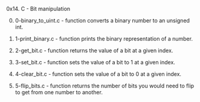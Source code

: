 0x14. C - Bit manipulation

0. 0-binary_to_uint.c - function converts a binary number to an unsigned int.

1. 1-print_binary.c - function prints the binary representation of a number.

2. 2-get_bit.c - function returns the value of a bit at a given index.

3. 3-set_bit.c - function sets the value of a bit to 1 at a given index.

4. 4-clear_bit.c - function sets the value of a bit to 0 at a given index.

5. 5-flip_bits.c - function returns the number of bits you would need to flip to get from one number to another.